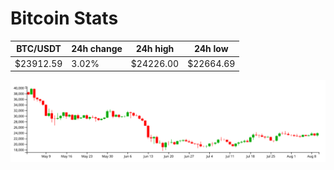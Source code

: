 # Bitcoin Stats

BTC/USDT|24h change|24h high|24h low|
|---|---|---|---|
|$23912.59|3.02%|$24226.00|$22664.69|

<img src="./chart.svg">
